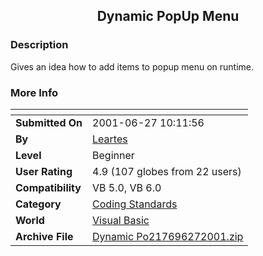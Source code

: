 ﻿<div align="center">

## Dynamic PopUp Menu


</div>

### Description

Gives an idea how to add items to popup menu on runtime.
 
### More Info
 


<span>             |<span>
---                |---
**Submitted On**   |2001-06-27 10:11:56
**By**             |[Leartes](https://github.com/Planet-Source-Code/PSCIndex/blob/master/ByAuthor/leartes.md)
**Level**          |Beginner
**User Rating**    |4.9 (107 globes from 22 users)
**Compatibility**  |VB 5\.0, VB 6\.0
**Category**       |[Coding Standards](https://github.com/Planet-Source-Code/PSCIndex/blob/master/ByCategory/coding-standards__1-43.md)
**World**          |[Visual Basic](https://github.com/Planet-Source-Code/PSCIndex/blob/master/ByWorld/visual-basic.md)
**Archive File**   |[Dynamic Po217696272001\.zip](https://github.com/Planet-Source-Code/leartes-dynamic-popup-menu__1-24480/archive/master.zip)








